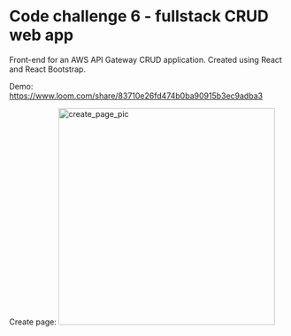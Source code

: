# Code challenge 6 - fullstack CRUD web app

Front-end for an AWS API Gateway CRUD application. Created using React and React Bootstrap.

Demo: https://www.loom.com/share/83710e26fd474b0ba90915b3ec9adba3

Create page: <img width="391" alt="create_page_pic" src="https://user-images.githubusercontent.com/43919114/201261713-fff3fde9-bbff-44ac-aef8-402a8a217981.PNG">
